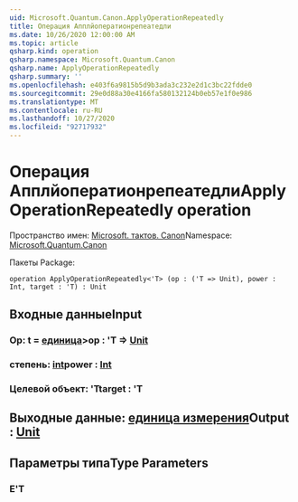 ```yaml
---
uid: Microsoft.Quantum.Canon.ApplyOperationRepeatedly
title: Операция Апплйоператионрепеатедли
ms.date: 10/26/2020 12:00:00 AM
ms.topic: article
qsharp.kind: operation
qsharp.namespace: Microsoft.Quantum.Canon
qsharp.name: ApplyOperationRepeatedly
qsharp.summary: ''
ms.openlocfilehash: e403f6a9815b5d9b3ada3c232e2d1c3bc22fdde0
ms.sourcegitcommit: 29e0d88a30e4166fa580132124b0eb57e1f0e986
ms.translationtype: MT
ms.contentlocale: ru-RU
ms.lasthandoff: 10/27/2020
ms.locfileid: "92717932"
---
```

# <a name="applyoperationrepeatedly-operation"></a><span data-ttu-id="89cdf-102">Операция Апплйоператионрепеатедли</span><span class="sxs-lookup"><span data-stu-id="89cdf-102">ApplyOperationRepeatedly operation</span></span>

<span data-ttu-id="89cdf-103">Пространство имен: [Microsoft. тактов. Canon](xref:Microsoft.Quantum.Canon)</span><span class="sxs-lookup"><span data-stu-id="89cdf-103">Namespace: [Microsoft.Quantum.Canon](xref:Microsoft.Quantum.Canon)</span></span>

<span data-ttu-id="89cdf-104">Пакеты [](https://nuget.org/packages/)</span><span class="sxs-lookup"><span data-stu-id="89cdf-104">Package: [](https://nuget.org/packages/)</span></span>




```qsharp
operation ApplyOperationRepeatedly<'T> (op : ('T => Unit), power : Int, target : 'T) : Unit
```


## <a name="input"></a><span data-ttu-id="89cdf-105">Входные данные</span><span class="sxs-lookup"><span data-stu-id="89cdf-105">Input</span></span>

### <a name="op--t--unit"></a><span data-ttu-id="89cdf-106">Op: t = [единица](xref:microsoft.quantum.lang-ref.unit)></span><span class="sxs-lookup"><span data-stu-id="89cdf-106">op : 'T => [Unit](xref:microsoft.quantum.lang-ref.unit)</span></span> 




### <a name="power--int"></a><span data-ttu-id="89cdf-107">степень: [int](xref:microsoft.quantum.lang-ref.int)</span><span class="sxs-lookup"><span data-stu-id="89cdf-107">power : [Int](xref:microsoft.quantum.lang-ref.int)</span></span>




### <a name="target--t"></a><span data-ttu-id="89cdf-108">Целевой объект: 'T</span><span class="sxs-lookup"><span data-stu-id="89cdf-108">target : 'T</span></span>





## <a name="output--unit"></a><span data-ttu-id="89cdf-109">Выходные данные: [единица измерения](xref:microsoft.quantum.lang-ref.unit)</span><span class="sxs-lookup"><span data-stu-id="89cdf-109">Output : [Unit](xref:microsoft.quantum.lang-ref.unit)</span></span>



## <a name="type-parameters"></a><span data-ttu-id="89cdf-110">Параметры типа</span><span class="sxs-lookup"><span data-stu-id="89cdf-110">Type Parameters</span></span>

### <a name="t"></a><span data-ttu-id="89cdf-111">Е</span><span class="sxs-lookup"><span data-stu-id="89cdf-111">'T</span></span>


